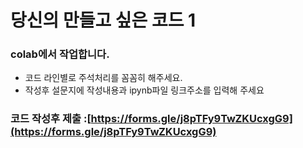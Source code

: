# 당신의 만들고 싶은 코드 1

### colab에서 작업합니다.
* 코드 라인별로 주석처리를 꼼꼼히 해주세요.
* 작성후 설문지에 작성내용과 ipynb파일 링크주소를 입력해 주세요

### 코드 작성후 제출 :[https://forms.gle/j8pTFy9TwZKUcxgG9](https://forms.gle/j8pTFy9TwZKUcxgG9)


